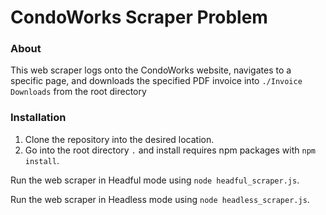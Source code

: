 # CondoWorks Scraper Problem

### About

This web scraper logs onto the CondoWorks website, navigates to a specific page, and downloads the specified PDF invoice into `./Invoice Downloads` from the root directory

### Installation

1. Clone the repository into the desired location.
2. Go into the root directory `.` and install requires npm packages with `npm install`.

Run the web scraper in Headful mode using `node headful_scraper.js`.

Run the web scraper in Headless mode using `node headless_scraper.js`.
